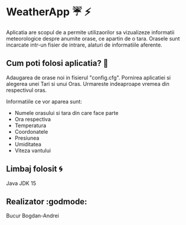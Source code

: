 # WeatherApp :umbrella: :zap:

Aplicatia are scopul de a permite utilizaorilor sa vizualizeze informatii meteorologice despre anumite orase, ce apartin de o tara. Orasele sunt incarcate intr-un 
fisier de intrare, alaturi de informatiile aferente. 

## Cum poti folosi aplicatia? :busts_in_silhouette:

Adaugarea de orase noi in fisierul "config.cfg".
Pornirea aplicatiei si alegerea unei Tari si unui Oras.
Urmareste indeaproape vremea din respectivul oras.

Informatiile ce vor aparea sunt: 

* Numele orasului si tara din care face parte
* Ora respectiva
* Temperatura
* Coordonatele
* Presiunea
* Umiditatea
* Viteza vantului

## Limbaj folosit :cyclone:

Java JDK 15

## Realizator :godmode:

Bucur Bogdan-Andrei
